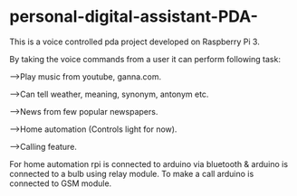 # personal-digital-assistant-PDA-
This is a voice controlled pda project developed on Raspberry Pi 3.

By taking the voice commands from a user it can perform following task:

-->Play music from youtube, ganna.com.

-->Can tell weather, meaning, synonym, antonym etc.

-->News from few popular newspapers.

-->Home automation (Controls light for now).

-->Calling feature. 

For home automation rpi is connected to arduino via bluetooth & arduino is connected to a bulb using relay module. 
To make a call arduino is connected to GSM module.


